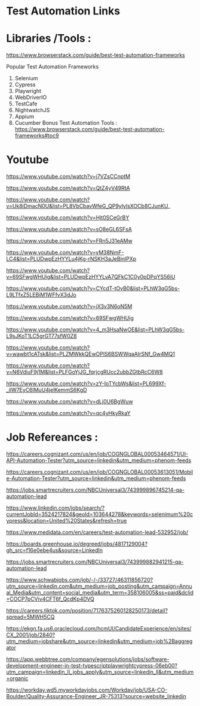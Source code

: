 # Test Automation Links

Libraries /Tools :
==============
https://www.browserstack.com/guide/best-test-automation-frameworks

Popular Test Automation Frameworks
1. Selenium
2. Cypress
3. Playwright
4. WebDriverIO
5. TestCafe
6. NightwatchJS
7. Appium
8. Cucumber
Bonus Test Automation Tools : https://www.browserstack.com/guide/best-test-automation-frameworks#toc9 


Youtube
==========

https://www.youtube.com/watch?v=j7VZsCCnptM

https://www.youtube.com/watch?v=QtZ4yV49RtA 

https://www.youtube.com/watch?v=Uk8iDmacN0U&list=PL8VbCbavWfeG_QP9yIylsXOCb8CJunKU_

https://www.youtube.com/watch?v=Hjt0SCeGrBY

https://www.youtube.com/watch?v=sO8eGL6SFsA

https://www.youtube.com/watch?v=FRn5J31eAMw



https://www.youtube.com/watch?v=yM38NmF-LC4&list=PLUDwpEzHYYLu4jKg-rNSKH3aJeBinlPXp

https://www.youtube.com/watch?v=69SFwgWHUig&list=PLUDwpEzHYYLvA7QFkC1C0y0pDPqYS56iU

https://www.youtube.com/watch?v=CYcdT-tOvB0&list=PLhW3qG5bs-L9LTfxZ5LEBiM1WFfvX3dJo

https://www.youtube.com/watch?v=jX3v3N6oN5M

https://www.youtube.com/watch?v=69SFwgWHUig



https://www.youtube.com/watch?v=4_m3HsaNwOE&list=PLhW3qG5bs-L9sJKoT1LC5grGT77sfW0Z8

https://www.youtube.com/watch?v=wawbt1cATsk&list=PLZMWkkQEwOPlS6BSWWqaAIrSNf_Gw4MQ1

https://www.youtube.com/watch?v=N6VdiuF9j1M&list=PLFGoYjJG_fqrjcgRUcc2ubbZGtbRcC6W8

https://www.youtube.com/watch?v=zY-IoTYcbWs&list=PL699Xf-_ilW7EyC6lMuU4jelKemmS6KgD

https://www.youtube.com/watch?v=dLj0U6BgWuw



https://www.youtube.com/watch?v=qc4yHkyRkaY



Job Refereances :
====================

https://careers.cognizant.com/us/en/job/COGNGLOBAL00053464571/UI-API-Automation-Tester?utm_source=linkedin&utm_medium=phenom-feeds 

https://careers.cognizant.com/us/en/job/COGNGLOBAL00053613051/Mobile-Automation-Tester?utm_source=linkedin&utm_medium=phenom-feeds

https://jobs.smartrecruiters.com/NBCUniversal3/743999896745214-qa-automation-lead

https://www.linkedin.com/jobs/search/?currentJobId=3524217824&geoId=103644278&keywords=selenimum%20cypress&location=United%20States&refresh=true

https://www.medidata.com/en/careers/test-automation-lead-532952/job/

https://boards.greenhouse.io/degreed/jobs/4817129004?gh_src=f16e0ebe4us&source=LinkedIn

https://jobs.smartrecruiters.com/NBCUniversal3/743999882941215-qa-automation-lead

https://www.schwabjobs.com/job/-/-/33727/46311856720?utm_source=linkedin.com&utm_medium=job_posting&utm_campaign=Annual_Media&utm_content=social_media&utm_term=358106005&ss=paid&dclid=COCP7pCViv4CFT6f_QcdKp4DVQ


https://careers.tiktok.com/position/7176375260128250173/detail?spread=5MWH5CQ

https://ekgn.fa.us6.oraclecloud.com/hcmUI/CandidateExperience/en/sites/CX_2001/job/2840?utm_medium=jobshare&utm_source=linkedin&utm_medium=job%2Baggregator

https://app.webbtree.com/company/egensolutions/jobs/software-development-engineer-in-test-typescriptplaywrightcypress-06eb00?utm_campaign=linkedin_ll_jobs_apply&utm_source=linkedin_ll&utm_medium=organic

https://workday.wd5.myworkdayjobs.com/Workday/job/USA-CO-Boulder/Quality-Assurance-Engineer_JR-75313?source=website_linkedin
